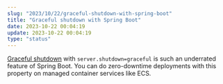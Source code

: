 ```yaml
---
slug: "2023/10/22/graceful-shutdown-with-spring-boot"
title: "Graceful shutdown with Spring Boot"
date: 2023-10-22 00:04:19
update: 2023-10-22 00:04:19
type: "status"
---
```


[Graceful shutdown](https://docs.spring.io/spring-boot/docs/current/reference/htmlsingle/#web.graceful-shutdown) with `server.shutdown=graceful` is such an underrated feature of Spring Boot. You can do zero-downtime deployments with this property on managed container services like ECS.
